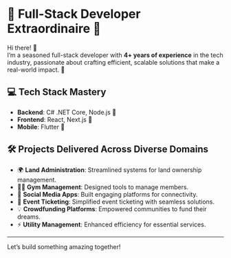 # 🌟 Full-Stack Developer Extraordinaire 🌟  

Hi there! 👋  
I’m a seasoned full-stack developer with **4+ years of experience** in the tech industry, passionate about crafting efficient, scalable solutions that make a real-world impact. 🚀  

## 💻 Tech Stack Mastery  
- **Backend**: C# .NET Core, Node.js 🔧  
- **Frontend**: React, Next.js 🎨  
- **Mobile**: Flutter 📱  

## 🛠️ Projects Delivered Across Diverse Domains  
- 🌍 **Land Administration**: Streamlined systems for land ownership management.  
- 🏋️‍♂️ **Gym Management**: Designed tools to manage members.  
- 💬 **Social Media Apps**: Built engaging platforms for connectivity.  
- 🎫 **Event Ticketing**: Simplified event ticketing with seamless solutions.  
- 💡 **Crowdfunding Platforms**: Empowered communities to fund their dreams.  
- ⚡ **Utility Management**: Enhanced efficiency for essential services.  

---
Let’s build something amazing together!

